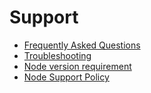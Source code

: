 # Support

- [Frequently Asked Questions](FAQ.md)
- [Troubleshooting](troubleshooting.md)
- [Node version requirement](node-version.md)
- [Node Support Policy](node-support-policy.md)

